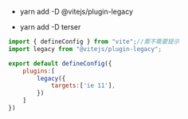 - yarn add -D @vitejs/plugin-legacy

- yarn add -D terser

```js
import { defineConfig } from "vite";//需不需要提示
import legacy from "@vitejs/plugin-legacy";

export default defineConfig({
    plugins:[
        legacy({
            targets:['ie 11'],
        })
    ]
})
```